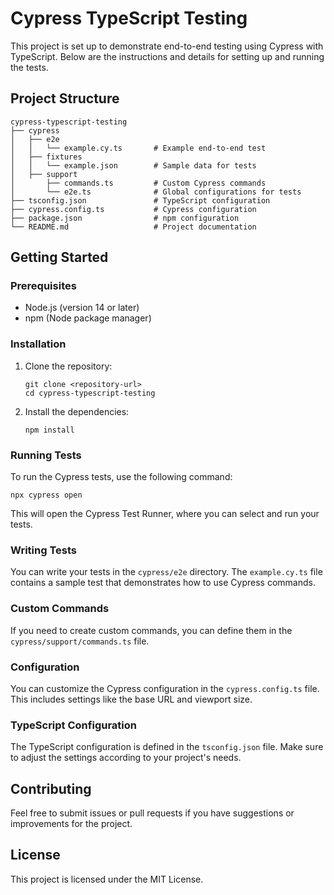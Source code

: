 # Cypress TypeScript Testing

This project is set up to demonstrate end-to-end testing using Cypress with TypeScript. Below are the instructions and details for setting up and running the tests.

## Project Structure

```
cypress-typescript-testing
├── cypress
│   ├── e2e
│   │   └── example.cy.ts       # Example end-to-end test
│   ├── fixtures
│   │   └── example.json        # Sample data for tests
│   ├── support
│       ├── commands.ts         # Custom Cypress commands
│       └── e2e.ts              # Global configurations for tests
├── tsconfig.json               # TypeScript configuration
├── cypress.config.ts           # Cypress configuration
├── package.json                # npm configuration
└── README.md                   # Project documentation
```

## Getting Started

### Prerequisites

- Node.js (version 14 or later)
- npm (Node package manager)

### Installation

1. Clone the repository:

   ```
   git clone <repository-url>
   cd cypress-typescript-testing
   ```

2. Install the dependencies:

   ```
   npm install
   ```

### Running Tests

To run the Cypress tests, use the following command:

```
npx cypress open
```

This will open the Cypress Test Runner, where you can select and run your tests.

### Writing Tests

You can write your tests in the `cypress/e2e` directory. The `example.cy.ts` file contains a sample test that demonstrates how to use Cypress commands.

### Custom Commands

If you need to create custom commands, you can define them in the `cypress/support/commands.ts` file.

### Configuration

You can customize the Cypress configuration in the `cypress.config.ts` file. This includes settings like the base URL and viewport size.

### TypeScript Configuration

The TypeScript configuration is defined in the `tsconfig.json` file. Make sure to adjust the settings according to your project's needs.

## Contributing

Feel free to submit issues or pull requests if you have suggestions or improvements for the project.

## License

This project is licensed under the MIT License.